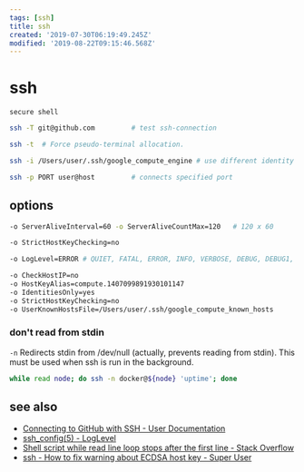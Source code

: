 ```yaml
---
tags: [ssh]
title: ssh
created: '2019-07-30T06:19:49.245Z'
modified: '2019-08-22T09:15:46.568Z'
---
```


# ssh

`secure shell`

```sh
ssh -T git@github.com         # test ssh-connection

ssh -t  # Force pseudo-terminal allocation.

ssh -i /Users/user/.ssh/google_compute_engine # use different identity file

ssh -p PORT user@host         # connects specified port
```

## options
```sh
-o ServerAliveInterval=60 -o ServerAliveCountMax=120   # 120 x 60

-o StrictHostKeyChecking=no

-o LogLevel=ERROR # QUIET, FATAL, ERROR, INFO, VERBOSE, DEBUG, DEBUG1, DEBUG2, and DEBUG3

-o CheckHostIP=no
-o HostKeyAlias=compute.1407099891930101147 
-o IdentitiesOnly=yes 
-o StrictHostKeyChecking=no 
-o UserKnownHostsFile=/Users/user/.ssh/google_compute_known_hosts 
```

### don't read from stdin
`-n` Redirects stdin from /dev/null (actually, prevents reading from stdin).  This must be used when ssh is run in the background.
```sh
while read node; do ssh -n docker@${node} 'uptime'; done
```

## see also
- [Connecting to GitHub with SSH - User Documentation](https://help.github.com/articles/connecting-to-github-with-ssh/)
- [ssh_config(5) - LogLevel](http://man.openbsd.org/cgi-bin/man.cgi/OpenBSD-current/man5/ssh_config.5?query=ssh_config#LogLevel)
- [Shell script while read line loop stops after the first line - Stack Overflow](https://stackoverflow.com/a/13800476)
- [ssh - How to fix warning about ECDSA host key - Super User](https://superuser.com/a/421024/341187)
